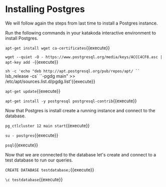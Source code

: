 # Installing Postgres

We will follow again the steps from last time to install a Postgres instance.

Run the following commands in your katakoda interactive environment to install Postgres.

`apt-get install wget ca-certificates`{{execute}}

`wget --quiet -O - https://www.postgresql.org/media/keys/ACCC4CF8.asc | apt-key add -`{{execute}}

`sh -c 'echo "deb http://apt.postgresql.org/pub/repos/apt/ `` `lsb_release -cs` ``-pgdg main" >> /etc/apt/sources.list.d/pgdg.list'{{execute}}

`apt-get update`{{execute}}

`apt-get install -y postgresql postgresql-contrib`{{execute}}

Now that Postgres is install create a running instance and connect to the database.

`pg_ctlcluster 12 main start`{{execute}}

`su - postgres`{{execute}}

`psql`{{execute}}

Now that we are connected to the database let's create and connect to a test
database to run our queries.

`CREATE DATABASE testdatabase;`{{execute}}

`\c testdatabase`{{execute}}
